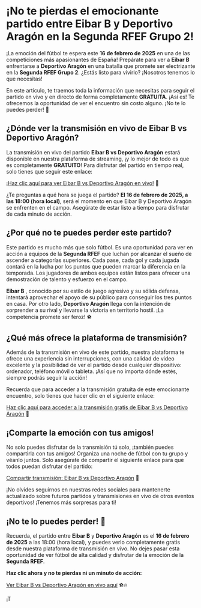 # ¡No te pierdas el emocionante partido entre Eibar B y Deportivo Aragón en la Segunda RFEF Grupo 2!

¡La emoción del fútbol te espera este **16 de febrero de 2025** en una de las competiciones más apasionantes de España! Prepárate para ver a **Eibar B** enfrentarse a **Deportivo Aragón** en una batalla que promete ser electrizante en la **Segunda RFEF Grupo 2**. ¿Estás listo para vivirlo? ¡Nosotros tenemos lo que necesitas!

En este artículo, te traemos toda la información que necesitas para seguir el partido en vivo y en directo de forma completamente **GRATUITA**. ¡Así es! Te ofrecemos la oportunidad de ver el encuentro sin costo alguno. ¡No te lo puedes perder! 🎉

## ¿Dónde ver la transmisión en vivo de Eibar B vs Deportivo Aragón?

La transmisión en vivo del partido **Eibar B vs Deportivo Aragón** estará disponible en nuestra plataforma de streaming, ¡y lo mejor de todo es que es completamente **GRATUITO**! Para disfrutar del partido en tiempo real, solo tienes que seguir este enlace:

[¡Haz clic aquí para ver Eibar B vs Deportivo Aragón en vivo!](https://tinyurl.com/livestreamfreeo?st=Eibar+B+vs+Deportivo+Arag%C3%B3n&si=gh) 📱

¿Te preguntas a qué hora se juega el partido? **El 16 de febrero de 2025, a las 18:00 (hora local)**, será el momento en que Eibar B y Deportivo Aragón se enfrenten en el campo. Asegúrate de estar listo a tiempo para disfrutar de cada minuto de acción.

## ¿Por qué no te puedes perder este partido?

Este partido es mucho más que solo fútbol. Es una oportunidad para ver en acción a equipos de la **Segunda RFEF** que luchan por alcanzar el sueño de ascender a categorías superiores. Cada pase, cada gol y cada jugada contará en la lucha por los puntos que pueden marcar la diferencia en la temporada. Los jugadores de ambos equipos están listos para ofrecer una demostración de talento y esfuerzo en el campo.

**Eibar B** , conocido por su estilo de juego agresivo y su sólida defensa, intentará aprovechar el apoyo de su público para conseguir los tres puntos en casa. Por otro lado, **Deportivo Aragón** llega con la intención de sorprender a su rival y llevarse la victoria en territorio hostil. ¡La competencia promete ser feroz! ⚽

## ¿Qué más ofrece la plataforma de transmisión?

Además de la transmisión en vivo de este partido, nuestra plataforma te ofrece una experiencia sin interrupciones, con una calidad de video excelente y la posibilidad de ver el partido desde cualquier dispositivo: ordenador, teléfono móvil o tableta. ¡Así que no importa dónde estés, siempre podrás seguir la acción!

Recuerda que para acceder a la transmisión gratuita de este emocionante encuentro, solo tienes que hacer clic en el siguiente enlace:

[Haz clic aquí para acceder a la transmisión gratis de Eibar B vs Deportivo Aragón](https://tinyurl.com/livestreamfreeo?st=Eibar+B+vs+Deportivo+Arag%C3%B3n&si=gh) 🎥

## ¡Comparte la emoción con tus amigos!

No solo puedes disfrutar de la transmisión tú solo, ¡también puedes compartirla con tus amigos! Organiza una noche de fútbol con tu grupo y véanlo juntos. Solo asegúrate de compartir el siguiente enlace para que todos puedan disfrutar del partido:

[Compartir transmisión: Eibar B vs Deportivo Aragón](https://tinyurl.com/livestreamfreeo?st=Eibar+B+vs+Deportivo+Arag%C3%B3n&si=gh) 📢

¡No olvides seguirnos en nuestras redes sociales para mantenerte actualizado sobre futuros partidos y transmisiones en vivo de otros eventos deportivos! ¡Tenemos más sorpresas para ti!

## ¡No te lo puedes perder! 🎉

Recuerda, el partido entre **Eibar B** y **Deportivo Aragón** es el **16 de febrero de 2025** a las 18:00 (hora local), y puedes verlo completamente gratis desde nuestra plataforma de transmisión en vivo. No dejes pasar esta oportunidad de ver fútbol de alta calidad y disfrutar de la emoción de la **Segunda RFEF**.

**Haz clic ahora y no te pierdas ni un minuto de acción:**

[Ver Eibar B vs Deportivo Aragón en vivo aquí](https://tinyurl.com/livestreamfreeo?st=Eibar+B+vs+Deportivo+Arag%C3%B3n&si=gh) ⚽🔥

¡T
